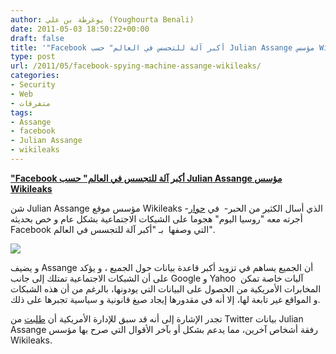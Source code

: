 ```yaml
---
author: يوغرطة بن علي (Youghourta Benali)
date: 2011-05-03 18:50:22+00:00
draft: false
title: '"Facebook أكبر آلة للتجسس في العالم" حسب Julian Assange مؤسس Wikileaks '
type: post
url: /2011/05/facebook-spying-machine-assange-wikileaks/
categories:
- Security
- Web
- متفرقات
tags:
- Assange
- facebook
- Julian Assange
- wikileaks
---
```


**["Facebook أكبر آلة للتجسس في العالم" حسب Julian Assange مؤسس Wikileaks](http://www.it-scoop.com/2011/05/facebook-spying-machine-assange-wikileaks/)**


شن Julian Assange مؤسس موقع Wikileaks -الذي أسال الكثير من الحبر-  في [حوار](http://rt.com/news/wikileaks-revelations-assange-interview/) أجرته معه "روسيا اليوم" هجوما على الشبكات الاجتماعية بشكل عام و خص بحديثه Facebook التي وصفها  بـ "أكبر آلة للتجسس في العالم".

[![](http://www.it-scoop.com/wp-content/uploads/2011/05/facebook-spaying.jpg)
](http://www.it-scoop.com/2011/05/facebook-spying-machine-assange-wikileaks/)

و يضيف Assange أن الجميع يساهم في تزويد أكبر قاعدة بيانات حول الجميع ، و يؤكد على أن الشبكات الاجتماعية تمتلك إلى جانب Google و Yahoo  آليات خاصة تمكن المخابرات الأمريكية من الحصول على البيانات التي يودونها، بالرغم من أن هذه الشبكات و المواقع غير تابعة لها، إلا أنه في مقدورها إيجاد صيغ قانونية و سياسية تجبرها على ذلك.

تجدر الإشارة إلى أنه قد سبق للإدارة الأمريكية أن [طلبت](http://www.it-scoop.com/2011/01/us-gouvernement-twitter-wikileaks/) من Twitter بيانات Julian Assange رفقة أشخاص آخرين، مما يدعم بشكل أو بآخر الأقوال التي صرح بها مؤسس Wikileaks.


